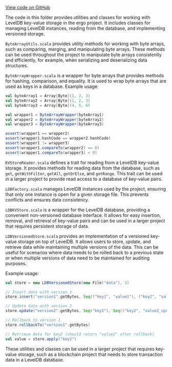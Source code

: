 [View code on GitHub](https://github.com/ergoplatform/ergo/.autodoc/docs/json/avldb/src/main/scala/scorex/db)

The code in this folder provides utilities and classes for working with LevelDB key-value storage in the ergo project. It includes classes for managing LevelDB instances, reading from the database, and implementing versioned storage.

`ByteArrayUtils.scala` provides utility methods for working with byte arrays, such as comparing, merging, and manipulating byte arrays. These methods can be used throughout the project to manipulate byte arrays consistently and efficiently, for example, when serializing and deserializing data structures.

`ByteArrayWrapper.scala` is a wrapper for byte arrays that provides methods for hashing, comparison, and equality. It is used to wrap byte arrays that are used as keys in a database. Example usage:

```scala
val byteArray1 = Array[Byte](1, 2, 3)
val byteArray2 = Array[Byte](1, 2, 3)
val byteArray3 = Array[Byte](4, 5, 6)

val wrapper1 = ByteArrayWrapper(byteArray1)
val wrapper2 = ByteArrayWrapper(byteArray2)
val wrapper3 = ByteArrayWrapper(byteArray3)

assert(wrapper1 == wrapper2)
assert(wrapper1.hashCode == wrapper2.hashCode)
assert(wrapper1 != wrapper3)
assert(wrapper1.compareTo(wrapper2) == 0)
assert(wrapper1.compareTo(wrapper3) < 0)
```

`KVStoreReader.scala` defines a trait for reading from a LevelDB key-value storage. It provides methods for reading data from the database, such as `get`, `getWithFilter`, `getAll`, `getOrElse`, and `getRange`. This trait can be used in a larger project to provide read access to a database of key-value pairs.

`LDBFactory.scala` manages LevelDB instances used by the project, ensuring that only one instance is open for a given storage file. This prevents conflicts and ensures data consistency.

`LDBKVStore.scala` is a wrapper for the LevelDB database, providing a convenient non-versioned database interface. It allows for easy insertion, removal, and retrieval of key-value pairs and can be used in a larger project that requires persistent storage of data.

`LDBVersionedStore.scala` provides an implementation of a versioned key-value storage on top of LevelDB. It allows users to store, update, and retrieve data while maintaining multiple versions of the data. This can be useful for scenarios where data needs to be rolled back to a previous state or when multiple versions of data need to be maintained for auditing purposes.

Example usage:

```scala
val store = new LDBVersionedStore(new File("data"), 3)

// Insert data with version 1
store.insert("version1".getBytes, Seq(("key1", "value1"), ("key2", "value2")))

// Update data with version 2
store.update("version2".getBytes, Seq("key1"), Seq(("key2", "value2_updated")))

// Rollback to version 1
store.rollbackTo("version1".getBytes)

// Retrieve data for key2 (should return "value2" after rollback)
val value = store.apply("key2")
```

These utilities and classes can be used in a larger project that requires key-value storage, such as a blockchain project that needs to store transaction data in a LevelDB database.
